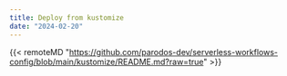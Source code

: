 ```yaml
---
title: Deploy from kustomize
date: "2024-02-20"
---
```


{{< remoteMD "https://github.com/parodos-dev/serverless-workflows-config/blob/main/kustomize/README.md?raw=true" >}}

